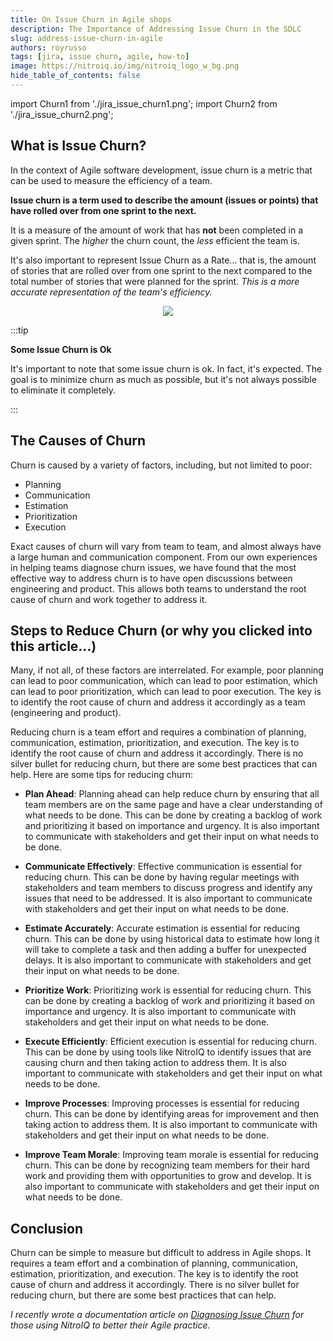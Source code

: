 ```yaml
---
title: On Issue Churn in Agile shops
description: The Importance of Addressing Issue Churn in the SDLC
slug: address-issue-churn-in-agile
authors: royrusso
tags: [jira, issue churn, agile, how-to]
image: https://nitroiq.io/img/nitroiq_logo_w_bg.png
hide_table_of_contents: false
---
```


import Churn1 from './jira_issue_churn1.png';
import Churn2 from './jira_issue_churn2.png';

## What is Issue Churn?

In the context of Agile software development, issue churn is a metric that can be used to measure the efficiency of a team.

**Issue churn is a term used to describe the amount (issues or points) that have rolled over from one sprint to the next.**

It is a measure of the amount of work that has **not** been completed in a given sprint. The _higher_ the churn count, the _less_ efficient the team is.

It's also important to represent Issue Churn as a Rate... that is, the amount of stories that are rolled over from one sprint to the next compared to the total number of stories that were planned for the sprint. _This is a more accurate representation of the team's efficiency._

<p align="center">
<img src={Churn2} className="doc_image"/>
</p>

:::tip

**Some Issue Churn is Ok**

It's important to note that some issue churn is ok. In fact, it's expected. The goal is to minimize churn as much as possible, but it's not always possible to eliminate it completely.

:::

<!--truncate-->

## The Causes of Churn

Churn is caused by a variety of factors, including, but not limited to poor:

- Planning
- Communication
- Estimation
- Prioritization
- Execution

Exact causes of churn will vary from team to team, and almost always have a large human and communication component. From our own experiences in helping teams diagnose churn issues, we have found that the most effective way to address churn is to have open discussions between engineering and product. This allows both teams to understand the root cause of churn and work together to address it.

## Steps to Reduce Churn (or why you clicked into this article...)

Many, if not all, of these factors are interrelated. For example, poor planning can lead to poor communication, which can lead to poor estimation, which can lead to poor prioritization, which can lead to poor execution. The key is to identify the root cause of churn and address it accordingly as a team (engineering and product).

Reducing churn is a team effort and requires a combination of planning, communication, estimation, prioritization, and execution. The key is to identify the root cause of churn and address it accordingly. There is no silver bullet for reducing churn, but there are some best practices that can help. Here are some tips for reducing churn:

- **Plan Ahead**: Planning ahead can help reduce churn by ensuring that all team members are on the same page and have a clear understanding of what needs to be done. This can be done by creating a backlog of work and prioritizing it based on importance and urgency. It is also important to communicate with stakeholders and get their input on what needs to be done.

- **Communicate Effectively**: Effective communication is essential for reducing churn. This can be done by having regular meetings with stakeholders and team members to discuss progress and identify any issues that need to be addressed. It is also important to communicate with stakeholders and get their input on what needs to be done.

- **Estimate Accurately**: Accurate estimation is essential for reducing churn. This can be done by using historical data to estimate how long it will take to complete a task and then adding a buffer for unexpected delays. It is also important to communicate with stakeholders and get their input on what needs to be done.

- **Prioritize Work**: Prioritizing work is essential for reducing churn. This can be done by creating a backlog of work and prioritizing it based on importance and urgency. It is also important to communicate with stakeholders and get their input on what needs to be done.

- **Execute Efficiently**: Efficient execution is essential for reducing churn. This can be done by using tools like NitroIQ to identify issues that are causing churn and then taking action to address them. It is also important to communicate with stakeholders and get their input on what needs to be done.

- **Improve Processes**: Improving processes is essential for reducing churn. This can be done by identifying areas for improvement and then taking action to address them. It is also important to communicate with stakeholders and get their input on what needs to be done.

- **Improve Team Morale**: Improving team morale is essential for reducing churn. This can be done by recognizing team members for their hard work and providing them with opportunities to grow and develop. It is also important to communicate with stakeholders and get their input on what needs to be done.

## Conclusion

Churn can be simple to measure but difficult to address in Agile shops. It requires a team effort and a combination of planning, communication, estimation, prioritization, and execution. The key is to identify the root cause of churn and address it accordingly. There is no silver bullet for reducing churn, but there are some best practices that can help.

_I recently wrote a documentation article on [Diagnosing Issue Churn](https://nitroiq.io/docs/how_to/diagnosing_issue_churn/) for those using NitroIQ to better their Agile practice._
